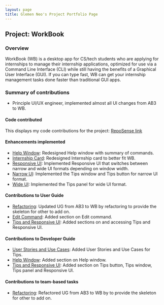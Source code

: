 ```yaml
---
layout: page
title: Glemen Neo's Project Portfolio Page
---
```


## Project: WorkBook

### Overview

WorkBook (WB) is a desktop app for CS/tech students who are applying for internships to manage their internship applications, optimized for use via a Command Line Interface (CLI) while still having the benefits of a Graphical User Interface (GUI). If you can type fast, WB can get your internship management tasks done faster than traditional GUI apps.

### Summary of contributions

- Principle UI/UX engineer, implemented almost all UI changes from AB3 to WB.

#### Code contributed

This displays my code contributions for the project: [RepoSense link](https://nus-cs2103-ay2223s1.github.io/tp-dashboard/?search=glemenneo&breakdown=true)

#### Enhancements implemented

- [Help Window](https://github.com/AY2223S1-CS2103T-T10-3/tp/pull/56): Redesigned Help window with summary of commands.
- [Internship Card](https://github.com/AY2223S1-CS2103T-T10-3/tp/pull/88): Redesigned Internship card to better fit WB.
- [Responsive UI](https://github.com/AY2223S1-CS2103T-T10-3/tp/pull/92): Implemented Responsive UI that switches between narrow and wide UI formats depending on window width.
- [Narrow UI](https://github.com/AY2223S1-CS2103T-T10-3/tp/pull/88): Implemented the Tips window and Tips button for narrow UI format.
- [Wide UI](https://github.com/AY2223S1-CS2103T-T10-3/tp/pull/92): Implemented the Tips panel for wide UI format.

#### Contributions to User Guide

- [Refactoring](https://github.com/AY2223S1-CS2103T-T10-3/tp/pull/30): Updated UG from AB3 to WB by refactoring to provide the skeleton for other to add on.
- [Edit Command](https://github.com/AY2223S1-CS2103T-T10-3/tp/pull/42): Added section on Edit command.
- [Tips and Responsive UI](https://github.com/AY2223S1-CS2103T-T10-3/tp/pull/56): Added sections on and accessing Tips and Responsive UI.

#### Contributions to Developer Guide

- [User Stories and Use Cases](https://github.com/AY2223S1-CS2103T-T10-3/tp/pull/77): Added User Stories and Use Cases for Tips.
- [Help Window](https://github.com/AY2223S1-CS2103T-T10-3/tp/pull/177): Added section on Help window.
- [Tips and Responsive UI](https://github.com/AY2223S1-CS2103T-T10-3/tp/pull/169): Added section on Tips button, Tips window, Tips panel and Responsive UI.

#### Contributions to team-based tasks

- [Refactoring](https://github.com/AY2223S1-CS2103T-T10-3/tp/pull/30): Refactored UG from AB3 to WB by to provide the skeleton for other to add on.
